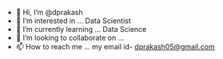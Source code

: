 - 👋 Hi, I’m @dprakash
- 👀 I’m interested in ... Data Scientist 
- 🌱 I’m currently learning ... Data Science
- 💞️ I’m looking to collaborate on ...
- 📫 How to reach me ... my email id- dprakash05@gmail.com

<!---
dprakash05/dprakash05 is a ✨ special ✨ repository because its `README.md` (this file) appears on your GitHub profile.
You can click the Preview link to take a look at your changes.
--->
